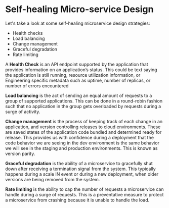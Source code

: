# Self-healing Micro-service Design

Let's take a look at some self-healing microservice design strategies:

- Health checks
- Load balancing
- Change management
- Graceful degradation
- Rate limiting

A **Health Check** is an API endpoint supported by the application that provides information on an application’s status. This could be text saying the application is still running, resource utilization information, or Engineering specific metadata such as uptime, number of replicas, or number of errors encountered

**Load balancing** is the act of sending an equal amount of requests to a group of supported applications. This can be done in a round-robin fashion such that no application in the group gets overloaded by requests during a surge of activity.

**Change management** is the process of keeping track of each change in an application, and version controlling releases to cloud environments. These are saved states of the application code bundled and determined ready for release. This provides us with confidence during a deployment that the code behavior we are seeing in the dev environment is the same behavior we will see in the staging and production environments. This is known as version parity.

**Graceful degradation** is the ability of a microservice to gracefully shut down after receiving a termination signal from the system. This typically happens during a scale IN event or during a new deployment, when older versions are being removed from the system.

**Rate limiting** is the ability to cap the number of requests a microservice can handle during a surge of requests. This is a preventative measure to protect a microservice from crashing because it is unable to handle the load.
